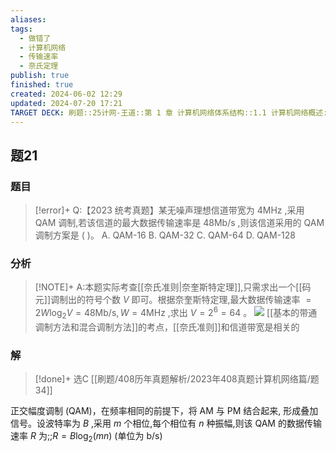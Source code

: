 ```yaml
---
aliases: 
tags:
  - 做错了
  - 计算机网络
  - 传输速率
  - 奈氏定理
publish: true
finished: true
created: 2024-06-02 12:29
updated: 2024-07-20 17:21
TARGET DECK: 刷题::25计网-王道::第 1 章 计算机网络体系结构::1.1 计算机网络概述::题21
---
```

## 题21
### 题目
> [!error]+
> Q:【2023 统考真题】某无噪声理想信道带宽为 $4\mathrm{{MHz}}$ ,采用 QAM 调制,若该信道的最大数据传输速率是 ${48}\mathrm{{Mb}}/\mathrm{s}$ ,则该信道采用的 QAM 调制方案是 ( )。
> A. QAM-16 B. QAM-32 C. QAM-64 D. QAM-128
### 分析
> [!NOTE]+
> A:本题实际考查[[奈氏准则|奈奎斯特定理]],只需求出一个[[码元]]调制出的符号个数 $V$ 即可。根据奈奎斯特定理,最大数据传输速率 $= {2W}{\log }_{2}V = {48}\mathrm{{Mb}}/\mathrm{s},W = 4\mathrm{{MHz}}$ ,求出 $V = {2}^{6} = {64}$ 。
> ![](https://img.hwenyi.tech/202407201723188.webp)
> [[基本的带通调制方法和混合调制方法]]的考点，[[奈氏准则]]和信道带宽是相关的
### 解
> [!done]+
> 选C
> [[刷题/408历年真题解析/2023年408真题计算机网络篇/题34]]

正交幅度调制 (QAM)，在频率相同的前提下，将 AM 与 PM 结合起来, 形成叠加信号。设波特率为 $B$ ,采用 $m$ 个相位,每个相位有 $n$ 种振幅,则该 QAM 的数据传输速率 $R$ 为;;$R = B\log_{2}(mn)$ (单位为 b/s)